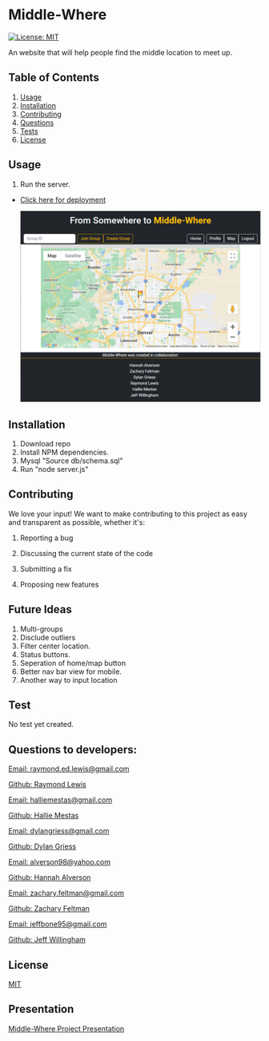 # Middle-Where

[![License: MIT](https://img.shields.io/badge/License-MIT-yellow.svg)](https://opensource.org/licenses/MIT)

An website that will help people find the middle location to meet up.

## Table of Contents

1.  [Usage](#Usage)
2.  [Installation](#Installation)
3.  [Contributing](#Contributing)
4.  [Questions](#Questions)
5.  [Tests](#Tests)
6.  [License](#License)

## Usage

1.  Run the server.

- <a href='https://limitless-temple-38712.herokuapp.com/'  target="_blank"> Click here for deployment </a>

  ![Website](/public/assets/readme.PNG)

## Installation

1. Download repo
2. Install NPM dependencies.
3. Mysql "Source db/schema.sql"
4. Run "node server.js"

## Contributing

We love your input! We want to make contributing to this project as easy and transparent as possible, whether it's:

1.  Reporting a bug

2.  Discussing the current state of the code

3.  Submitting a fix

4.  Proposing new features


## Future Ideas

1. Multi-groups
2. Disclude outliers
3. Filter center location.
4. Status buttons.
5. Seperation of home/map button
6. Better nav bar view for mobile.
7. Another way to input location


## Test

No test yet created.

## Questions to developers:

<a href="mailto: raymond.ed.lewis@gmail.com">Email: raymond.ed.lewis@gmail.com</a>

<a href='https://github.com/l1keafox'>Github: Raymond Lewis</a>

<a href="mailto: halliemestas@gmail.com">Email: halliemestas@gmail.com</a>

<a href='https://github.com/halliemestas'>Github: Hallie Mestas</a>

<a href="mailto: dylangriess@gmail.com">Email: dylangriess@gmail.com</a>

<a href='https://github.com/dylangriess'>Github: Dylan Griess</a>

<a href="mailto: alverson98@yahoo.com">Email: alverson98@yahoo.com</a>

<a href='https://github.com/alverson98'>Github: Hannah Alverson</a>

<a href="mailto: zachary.feltman@gmail.com">Email: zachary.feltman@gmail.com</a>

<a href='https://github.com/ZacharyFeltman'>Github: Zachary Feltman</a>

<a href="mailto: jeffbone95.com">Email: jeffbone95@gmail.com</a>

<a href='https://github.com/jeffbone95'>Github: Jeff Willingham</a>

## License

[MIT](https://choosealicense.com/licenses/mit/)


## Presentation 

<a href='https://docs.google.com/presentation/d/1mJAnkit0rNHCGjT-1jI36Znehp6LbozFCB8hok9lkAE/edit#slide=id.g156b6241ecc_2_50'> Middle-Where Project Presentation </a>